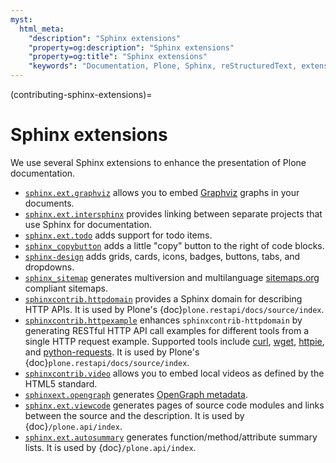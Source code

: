 ```yaml
---
myst:
  html_meta:
    "description": "Sphinx extensions"
    "property=og:description": "Sphinx extensions"
    "property=og:title": "Sphinx extensions"
    "keywords": "Documentation, Plone, Sphinx, reStructuredText, extensions"
---
```


(contributing-sphinx-extensions)=

# Sphinx extensions

We use several Sphinx extensions to enhance the presentation of Plone documentation.

-   [`sphinx.ext.graphviz`](https://www.sphinx-doc.org/en/master/usage/extensions/graphviz.html) allows you to embed [Graphviz](https://graphviz.org/download/) graphs in your documents.
-   [`sphinx.ext.intersphinx`](https://www.sphinx-doc.org/en/master/usage/extensions/intersphinx.html) provides linking between separate projects that use Sphinx for documentation.
-   [`sphinx.ext.todo`](https://www.sphinx-doc.org/en/master/usage/extensions/todo.html) adds support for todo items.
-   [`sphinx_copybutton`](https://sphinx-copybutton.readthedocs.io/en/latest/index.html)  adds a little "copy" button to the right of code blocks.
-   [`sphinx-design`](https://sphinx-design.readthedocs.io/en/latest/) adds grids, cards, icons, badges, buttons, tabs, and dropdowns.
-   [`sphinx_sitemap`](https://pypi.org/project/sphinx-sitemap/) generates multiversion and multilanguage [sitemaps.org](https://www.sitemaps.org/protocol.html) compliant sitemaps.
-   [`sphinxcontrib.httpdomain`](https://sphinxcontrib-httpdomain.readthedocs.io/en/stable/) provides a Sphinx domain for describing HTTP APIs.
    It is used by Plone's {doc}`plone.restapi/docs/source/index`.
-   [`sphinxcontrib.httpexample`](https://sphinxcontrib-httpexample.readthedocs.io/en/latest/) enhances `sphinxcontrib-httpdomain` by generating RESTful HTTP API call examples for different tools from a single HTTP request example.
    Supported tools include [curl](https://curl.se/), [wget](https://www.gnu.org/software/wget/), [httpie](https://httpie.io/), and [python-requests](https://requests.readthedocs.io/en/latest/).
    It is used by Plone's {doc}`plone.restapi/docs/source/index`.
-   [`sphinxcontrib.video`](https://pypi.org/project/sphinxcontrib-video/) allows you to embed local videos as defined by the HTML5 standard.
-   [`sphinxext.opengraph`](https://pypi.org/project/sphinxext-opengraph/) generates [OpenGraph metadata](https://ogp.me/).
-   [`sphinx.ext.viewcode`](https://www.sphinx-doc.org/en/master/usage/extensions/viewcode.html) generates pages of source code modules and links between the source and the description.
    It is used by {doc}`/plone.api/index`.
-   [`sphinx.ext.autosummary`](https://www.sphinx-doc.org/en/master/usage/extensions/autosummary.html) generates function/method/attribute summary lists.
    It is used by {doc}`/plone.api/index`.
